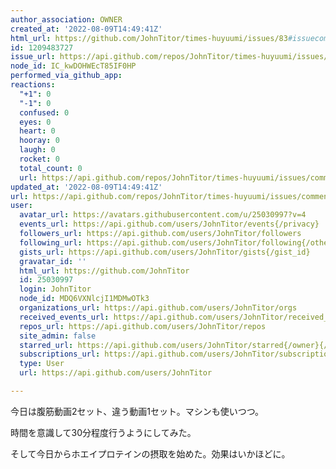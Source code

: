 ```yaml
---
author_association: OWNER
created_at: '2022-08-09T14:49:41Z'
html_url: https://github.com/JohnTitor/times-huyuumi/issues/83#issuecomment-1209483727
id: 1209483727
issue_url: https://api.github.com/repos/JohnTitor/times-huyuumi/issues/83
node_id: IC_kwDOHWEcT85IF0HP
performed_via_github_app: 
reactions:
  "+1": 0
  "-1": 0
  confused: 0
  eyes: 0
  heart: 0
  hooray: 0
  laugh: 0
  rocket: 0
  total_count: 0
  url: https://api.github.com/repos/JohnTitor/times-huyuumi/issues/comments/1209483727/reactions
updated_at: '2022-08-09T14:49:41Z'
url: https://api.github.com/repos/JohnTitor/times-huyuumi/issues/comments/1209483727
user:
  avatar_url: https://avatars.githubusercontent.com/u/25030997?v=4
  events_url: https://api.github.com/users/JohnTitor/events{/privacy}
  followers_url: https://api.github.com/users/JohnTitor/followers
  following_url: https://api.github.com/users/JohnTitor/following{/other_user}
  gists_url: https://api.github.com/users/JohnTitor/gists{/gist_id}
  gravatar_id: ''
  html_url: https://github.com/JohnTitor
  id: 25030997
  login: JohnTitor
  node_id: MDQ6VXNlcjI1MDMwOTk3
  organizations_url: https://api.github.com/users/JohnTitor/orgs
  received_events_url: https://api.github.com/users/JohnTitor/received_events
  repos_url: https://api.github.com/users/JohnTitor/repos
  site_admin: false
  starred_url: https://api.github.com/users/JohnTitor/starred{/owner}{/repo}
  subscriptions_url: https://api.github.com/users/JohnTitor/subscriptions
  type: User
  url: https://api.github.com/users/JohnTitor

---
```

今日は腹筋動画2セット、違う動画1セット。マシンも使いつつ。

時間を意識して30分程度行うようにしてみた。

そして今日からホエイプロテインの摂取を始めた。効果はいかほどに。